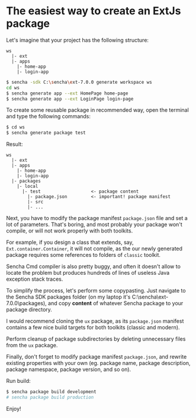 ﻿# The easiest way to create an ExtJs package

Let's imagine that your project has the following structure:

```
ws
  |- ext
  |- apps
    |- home-app
    |- login-app
```

```bash
$ sencha -sdk C:\sencha\ext-7.0.0 generate workspace ws
cd ws
$ sencha generate app --ext HomePage home-page
$ sencha generate app --ext LoginPage login-page
```

To create some reusable package in recommended way, open the terminal and type the following commands:

```bash
$ cd ws
$ sencha generate package test
```

Result:

```
ws
  |- ext
  |- apps
    |- home-app
    |- login-app
  |- packages
    |- local
      |- test                   <- package content
        |- package.json         <- important! package manifest
        |- src
        |- ...
```
Next, you have to modify the package manifest `package.json` file and set a lot of parameters. 
That's boring, and most probably your package won't compile, or will not work properly with both toolkits.

For example, if you design a class that extends, say, `Ext.container.Container`, it will not compile, as the 
our newly generated package requires some references to folders of `classic` toolkit.

Sencha Cmd compiler is also pretty buggy, and often it doesn't allow to locate the problem but produces hundreds of lines of useless Java exception stack traces.

To simplify the process, let's perform some copypasting. 
Just navigate to the Sencha SDK packages folder (on my laptop it's C:\sencha\ext-7.0.0\packages),
and copy **content** of whatever Sencha package to your package directory.

I would recommend cloning the `ux` package, as its `package.json` manifest contains a few nice build targets for both toolkits (classic and modern).

Perform cleanup of package subdirectories by deleting unnecessary files from the `ux` package.

Finally, don't forget to modify package manifest `package.json`, and rewrite existing properties with your own
(eg. package name, package description, package namespace, package version, and so on).

Run build:

```bash
$ sencha package build development
# sencha package build production
```

Enjoy!
